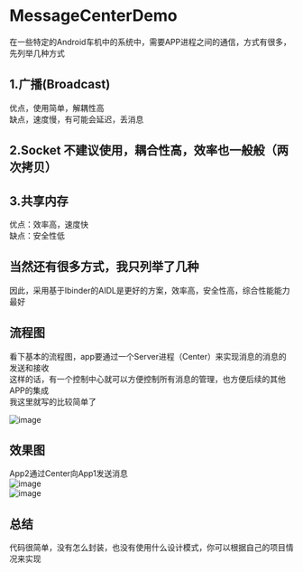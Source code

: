 # MessageCenterDemo
在一些特定的Android车机中的系统中，需要APP进程之间的通信，方式有很多，先列举几种方式<Br/>
## 1.广播(Broadcast)
优点，使用简单，解耦性高<Br/>
缺点，速度慢，有可能会延迟，丢消息<Br/>
## 2.Socket 不建议使用，耦合性高，效率也一般般（两次拷贝）
## 3.共享内存 
优点：效率高，速度快<Br/>
缺点：安全性低<Br/>

## 当然还有很多方式，我只列举了几种<Br/>
因此，采用基于Ibinder的AIDL是更好的方案，效率高，安全性高，综合性能能力最好<Br/>
## 流程图
看下基本的流程图，app要通过一个Server进程（Center）来实现消息的消息的发送和接收<Br/>
这样的话，有一个控制中心就可以方便控制所有消息的管理，也方便后续的其他APP的集成<Br/>
我这里就写的比较简单了

![image](https://github.com/helang1991/MessageCenterDemo/blob/master/png/test.png)

## 效果图
App2通过Center向App1发送消息<Br/>
![image](https://github.com/helang1991/MessageCenterDemo/blob/master/png/app2.png)<Br/>
![image](https://github.com/helang1991/MessageCenterDemo/blob/master/png/app1.png)

## 总结
代码很简单，没有怎么封装，也没有使用什么设计模式，你可以根据自己的项目情况来实现<Br/>



